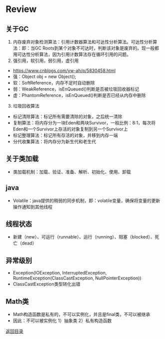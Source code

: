 # Review
## 关于GC
1. 内存废弃对象检测算法：引用计数器算法和可达性分析算法。可达性分析算法：即：当GC Roots到某个对象不可达时，判断该对象是废弃的。现一般都用可达性分析算法，因为引用计数算法存在循环引用的问题。
2. 强引用，软引用，弱引用，虚引用
* https://www.cnblogs.com/yw-ah/p/5830458.html
* 强：Object obj = new Object();
* 软：SoftReference，内存不足时自动删除
* 弱：WeakReference，isEnQueued()判断是否被垃圾回收器标记
* 虚：PhantomReference，isEnQueued()判断是否已经从内存中删除
3. 垃圾回收算法
* 标记清除算法：标记所有需要清除的对象，之后统一清除
* 复制算法：将内存分为一块Eden和两块Survivor，一般比例：8:1，每次将Eden和一个Survivor上存活的对象复制到另一个Survivor上
* 标记整理算法：标记所有存活的对象，并移到内存一端
* 分代收集算法：将内存分为新生代和老生代

## 关于类加载
* 类加载机制：加载、验证、准备、解析、初始化、使用、卸载

## java
* Volatile：java提供的稍弱的同步机制，即：volatile变量，确保将变量的更新操作通知到其他线程

## 线程状态
* 新建（new）、可运行（runnable）、运行（running）、阻塞（blocked）、死亡（dead）

## 异常级别
* Exception(IOException, InterruptedException, RuntimeException(ClassCastException, NullPointerException))
* ClassCastException类型转化出错

## Math类
* Math构造函数是私有的，不可以实例化，并且是final类，不可以被继承
* 因此：不可以被实例化 1）抽象类 2）私有构造函数


[返回目录](../CONTENTS.md)